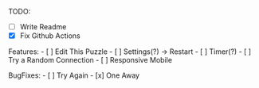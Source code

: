 TODO:
- [ ] Write Readme 
- [x] Fix Github Actions

Features:
    - [ ] Edit This Puzzle
    - [ ] Settings(?) -> Restart
    - [ ] Timer(?)
    - [ ] Try a Random Connection
    - [ ] Responsive Mobile

BugFixes: 
    - [ ] Try Again
    - [x] One Away
